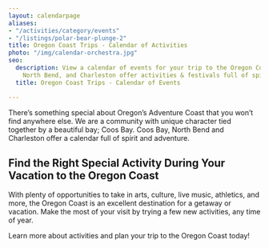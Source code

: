 ```yaml
---
layout: calendarpage
aliases:
- "/activities/category/events"
- "/listings/polar-bear-plunge-2"
title: Oregon Coast Trips - Calendar of Activities
photo: "/img/calendar-orchestra.jpg"
seo:
  description: View a calendar of events for your trip to the Oregon Coast! Coos Bay,
    North Bend, and Charleston offer activities & festivals full of spirit and adventure.
  title: Oregon Coast Trips - Calendar of Events

---
```

There’s something special about Oregon’s Adventure Coast that you won’t find anywhere else. We are a community with unique character tied together by a beautiful bay; Coos Bay. Coos Bay, North Bend and Charleston offer a calendar full of spirit and adventure.

## Find the Right Special Activity During Your Vacation to the Oregon Coast

With plenty of opportunities to take in arts, culture, live music, athletics, and more, the Oregon Coast is an excellent destination for a getaway or vacation. Make the most of your visit by trying a few new activities, any time of year.

Learn more about activities and plan your trip to the Oregon Coast today!